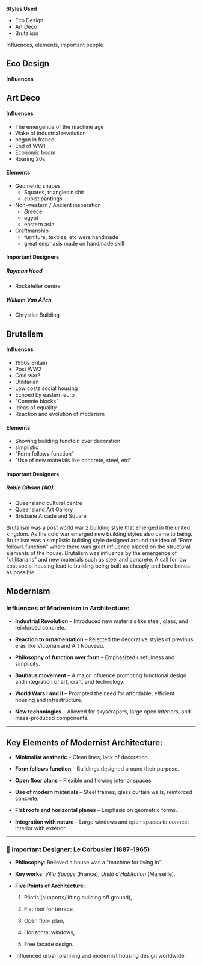  **Styles Used**
- Eco Design
- Art Deco
- Brutalism

Influences, elements, important people

## Eco Design
#### Influences

## Art Deco
#### Influences
- The emergence of the machine age
- Wake of industrial revolution
- began in france
- End of WW1
- Economic boom
- Roaring 20s
#### Elements
- Geometric shapes
	- Squares, triangles n shit
	- cubist pantings
- Non-western / Ancient insperation
	- Greece
	- egypt
	- eastern asia
- Craftmanship
	- furniture, textiles, etc were handmade
	- great emphasis made on handmade skill

#### Important Designers
##### Rayman Hood
- Rockefeller centre
##### William Van Allen
- Chrystler Building

## Brutalism
#### Influences 
- 1950s Britain
- Post WW2
- Cold war?
- Utilitarian
- Low costs social housing
- Echoed by eastern euro
- "Commie blocks"
- Ideas of equality
- Reaction and evolution of moderism

#### Elements
- Showing building functoin over decoration
- simplistic
- "Form follows function"
- "Use of new materials like concrete, steel, etc"

#### Important Designers
##### Robin Gibson (AO)
- Queensland cultural centre
- Queensland Art Gallery
- Brisbane Arcade and Square


Brutalism was a post world war 2 building style that emerged in the united kingdom. As the cold war emerged new building styles also came to being. Brutalism was a simplistic building style designed around the idea of "Form follows function" where there was great influence placed on the structural elements of the house. Brutalism was influence by the emergence of "utilitarians" and new materials such as steel and concrete. A call for low cost social housing lead to building being built as cheaply and bare bones as possible.

## Modernism
### Influences of Modernism in Architecture:

- **Industrial Revolution** – Introduced new materials like steel, glass, and reinforced concrete.
    
- **Reaction to ornamentation** – Rejected the decorative styles of previous eras like Victorian and Art Nouveau.
    
- **Philosophy of function over form** – Emphasized usefulness and simplicity.
    
- **Bauhaus movement** – A major influence promoting functional design and integration of art, craft, and technology.
    
- **World Wars I and II** – Prompted the need for affordable, efficient housing and infrastructure.
    
- **New technologies** – Allowed for skyscrapers, large open interiors, and mass-produced components.
    

---

## Key Elements of Modernist Architecture:

- **Minimalist aesthetic** – Clean lines, lack of decoration.
    
- **Form follows function** – Buildings designed around their purpose.
    
- **Open floor plans** – Flexible and flowing interior spaces.
    
- **Use of modern materials** – Steel frames, glass curtain walls, reinforced concrete.
    
- **Flat roofs and horizontal planes** – Emphasis on geometric forms.
    
- **Integration with nature** – Large windows and open spaces to connect interior with exterior.
    

---

### 🔹 Important Designer: **Le Corbusier (1887–1965)**

- **Philosophy**: Believed a house was a "machine for living in".
    
- **Key works**: _Villa Savoye_ (France), _Unité d’Habitation_ (Marseille).
    
- **Five Points of Architecture**:
    
    1. Pilotis (supports/lifting building off ground),
        
    2. Flat roof for terrace,
        
    3. Open floor plan,
        
    4. Horizontal windows,
        
    5. Free facade design.
        
- Influenced urban planning and modernist housing design worldwide.
